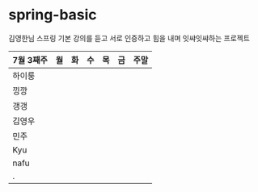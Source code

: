 # spring-basic
김영한님 스프링 기본 강의를 듣고 서로 인증하고 힘을 내며 잇쌰잇쌰하는 프로젝트

|7월 3째주|월|화|수|목|금|주말|
|------|---|---|---|---|---|---|
|하이룽|||||||
|낑깡|||||||
|갱갱|||||||
|김영우|||||||
|민주|||||||
|Kyu|||||||
|nafu|||||||
|.|||||||
